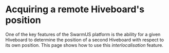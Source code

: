 # Acquiring a remote Hiveboard's position

One of the key features of the SwarmUS platform is the ability for a given Hiveboard to determine the position of a second Hiveboard with respect to its own position. This page shows how to use this *interlocalisation* feature.

<!-- 
TODO

Mettre un lien vers une page qui explique comment calibrer l'interloc, à créer dans la section 'reference'

Montrer un exemple d'un HB branché via Ethernet dans un ordi. Le HB a un code qui acquisitionne l'interloc d'un 2e HB à toutes les secondes et qui retransmet les valeurs au bridge. Le bridge print les valeurs.

 -->